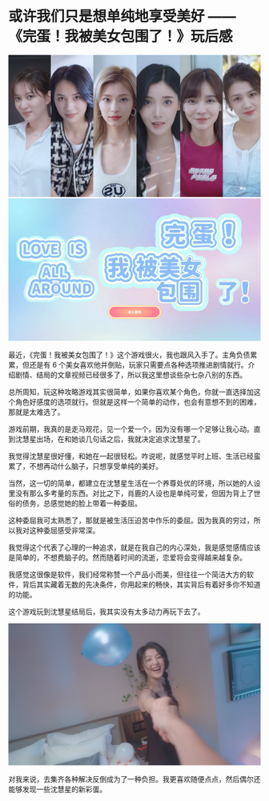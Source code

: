 # 或许我们只是想单纯地享受美好 —— 《完蛋！我被美女包围了！》玩后感

![](./img/01-home.png)
![](./img/02-game.png)

最近，《完蛋！我被美女包围了！》这个游戏很火，我也跟风入手了。主角负债累累，但还是有 6 个美女喜欢他并倒贴，玩家只需要点各种选项推进剧情就行。介绍剧情、结局的文章视频已经很多了，所以我这里想谈些杂七杂八别的东西。

总所周知，玩这种攻略游戏其实很简单，如果你喜欢某个角色，你就一直选择加这个角色好感度的选项就行。但就是这样一个简单的动作，也会有意想不到的困难，那就是太难选了。

游戏前期，我真的是走马观花，见一个爱一个。因为没有哪一个足够让我心动。直到沈慧星出场，在和她谈几句话之后，我就决定追求沈慧星了。

我觉得沈慧星很好懂，和她在一起很轻松。咋说呢，就感觉平时上班、生活已经蛮累了，不想再动什么脑子，只想享受单纯的美好。

当然，这一切的简单，都建立在沈慧星生活在一个养尊处优的环境，所以她的人设里没有那么多考量的东西。对比之下，肖鹿的人设也是单纯可爱，但因为背上了世俗的债务，总感觉她的脸上带着一种委屈。

这种委屈我可太熟悉了，那就是被生活压迫苦中作乐的委屈。因为我真的穷过，所以我对这种委屈感受非常深。

我觉得这个代表了心理的一种追求，就是在我自己的内心深处，我是感觉感情应该是简单的，不想费脑子的。然而随着时间的流逝，恋爱将会变得越来越复杂。

我感觉这很像是软件，我们经常称赞一个产品小而美，但往往一个简洁大方的软件，背后其实藏着无数的先决条件，你用起来的畅快，其实背后有着好多你不知道的功能。

这个游戏玩到沈慧星结局后，我其实没有太多动力再玩下去了。

![](./img/03-end.png)

对我来说，去集齐各种解决反倒成为了一种负担。我更喜欢随便点点，然后偶尔还能够发现一些沈慧星的新彩蛋。
